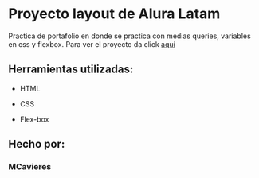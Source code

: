 # Proyecto layout de Alura Latam

Practica de portafolio en donde se practica con medias queries, variables en css y flexbox. Para ver el proyecto da click [aquí](https://macarenacavieres.github.io/practica-layout-one/)

## Herramientas utilizadas:

* HTML

* CSS

* Flex-box

## Hecho por:

### MCavieres
